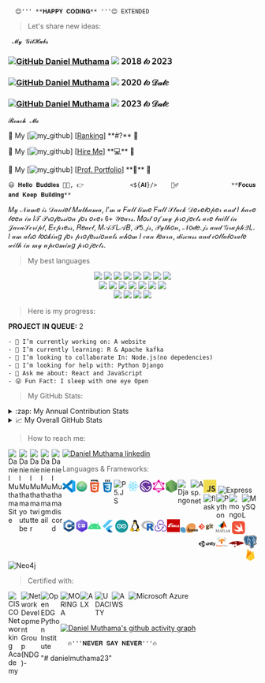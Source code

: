       😊''' **𝐇𝐀𝐏𝐏𝐘 𝐂𝐎𝐃𝐈𝐍𝐆** '''😊 EXTENDED
                                                                   
> Let's share new ideas:

     𝓜𝔂 𝓖𝓲𝓽𝓗𝓾𝓫𝓼
     
### [![GitHub Daniel Muthama](https://img.shields.io/github/followers/danielmuthama?label=Follow%20Me&style=flat-square)](https://github.com/danielmuthama) <img src="https://visitor-badge.laobi.icu/badge?page_id=danielmuthama-Read.md"> 𝟤𝟢𝟣𝟪 𝓉𝑜 𝟤𝟢𝟤𝟥
### [![GitHub Daniel Muthama](https://img.shields.io/github/followers/ProfLaura?label=Follow%20Me&style=flat-square)](https://github.com/ProfLaura) <img src="https://visitor-badge.laobi.icu/badge?page_id=ProfLaura-Read.md"> 𝟤𝟢𝟤𝟢 𝓉𝑜 𝒟𝒶𝓉𝑒
### [![GitHub Daniel Muthama](https://img.shields.io/github/followers/danielmuthama23?label=Follow%20Me&style=flat-square)](https://github.com/danielmuthama23) <img src="https://visitor-badge.laobi.icu/badge?page_id=danielmuthama23-Read.md"> 𝟤𝟢𝟤𝟥 𝓉𝑜 𝒟𝒶𝓉𝑒

    𝓡𝓮𝓪𝓬𝓱 𝓜𝓮

<p align = ""
   <h3 align=""> 🙌 My </h> [<img align="" alt="my_github" width="20px" src="my pictures/git.png" />] [<a href="https://commits.top/kenya.html" target="_blank" rel="noreferrer">Ranking</a>] **#?** 🙌
</p>
<p align = ""
   <h3 align=""> 🙌 My </h> [<img align="" alt="my_github" width="20px" src="https://cdn3.iconfinder.com/data/icons/inficons/512/linkedin.png" />] [<a href="https://www.linkedin.com/in/daniel-muthama-577b211a5/" target="_blank" rel="noreferrer">Hire Me</a>] **💻** 🙌
</p>
<p align = ""
   <h3 align=""> 🙌 My </h> [<img align="" alt="my_github" width="20px" src="my pictures/dti.jpeg" />] [<a href="https://danielmuthama.github.io/my_portfolio/" target="_blank" rel="noreferrer">Prof. Portfolio</a>] **📖** 🙌
</p>


    😃 𝐇𝐞𝐥𝐥𝐨 𝐁𝐮𝐝𝐝𝐢𝐞𝐬 👋🏻, 👉             <${𝐀𝐈}/>    🚶‍♂️               **𝐅𝐨𝐜𝐮𝐬 𝐚𝐧𝐝 𝐊𝐞𝐞𝐩 𝐁𝐮𝐢𝐥𝐝𝐢𝐧𝐠**
    
<p>
𝑀𝓎 𝒩𝒶𝓂𝑒 𝒾𝓈 𝒟𝒶𝓃𝒾𝑒𝓁 𝑀𝓊𝓉𝒽𝒶𝓂𝒶, 𝐼’𝓂 𝒶 𝐹𝓊𝓁𝓁 𝓉𝒾𝓂𝑒 𝐹𝓊𝓁𝓁 𝒮𝓉𝒶𝒸𝓀 𝒟𝑒𝓋𝑒𝓁𝑜𝓅𝑒𝓇 𝒶𝓃𝒹 𝐼 𝒽𝒶𝓋𝑒 𝒷𝑒𝑒𝓃 𝒾𝓃 𝐼𝒯 𝒫𝓇𝑜𝒻𝑒𝓈𝓈𝒾𝑜𝓃 𝒻𝑜𝓇 𝑜𝓋𝑒𝓇 𝟨+ 𝒴𝑒𝒶𝓇𝓈. 𝑀𝑜𝓈𝓉 𝑜𝒻 𝓂𝓎 𝓅𝓇𝑜𝒿𝑒𝒸𝓉𝓈 𝒶𝓇𝑒 𝒷𝓊𝒾𝓁𝓉 𝒾𝓃 𝒥𝒶𝓋𝒶𝒮𝒸𝓇𝒾𝓅𝓉, 𝐸𝓍𝓅𝓇𝑒𝓈𝓈, 𝑅𝑒𝒶𝒸𝓉, 𝑀𝒜𝒯𝐿𝒜𝐵, 𝒫𝟧.𝒿𝓈, 𝒫𝓎𝓉𝒽𝑜𝓃, 𝒩𝑜𝒹𝑒.𝒿𝓈 𝒶𝓃𝒹 𝒢𝓇𝒶𝓅𝒽𝒬𝐿. 𝐼 𝒶𝓂 𝒶𝓁𝓈𝑜 𝓁𝑜𝑜𝓀𝒾𝓃𝑔 𝒻𝑜𝓇 𝓅𝓇𝑜𝒻𝑒𝓈𝓈𝒾𝑜𝓃𝒶𝓁𝓈 𝓌𝒽𝑜𝓂 𝐼 𝒸𝒶𝓃 𝓁𝑒𝒶𝓇𝓃, 𝒹𝒾𝓈𝒸𝓊𝓈𝓈 𝒶𝓃𝒹 𝒸𝑜𝓁𝓁𝒶𝒷𝑜𝓇𝒶𝓉𝑒 𝓌𝒾𝓉𝒽 𝒾𝓃 𝓂𝓎 𝓊𝓅𝒸𝑜𝓂𝒾𝓃𝑔 𝓅𝓇𝑜𝒿𝑒𝒸𝓉𝓈.</p>

> My best languages
 
 <p align="center">
  <img src="https://img.shields.io/badge/Code-JavaScript-informational?style=flat&logo=JavaScript&color=F7DF1E">
  <img src="https://img.shields.io/badge/Code-React-informational?style=flat&logo=react&color=61DAFB">
  <img src="https://img.shields.io/badge/Code-Node.js-informational?style=flat&logo=Node.js&color=3D883B">
  <img src="https://img.shields.io/badge/Code-AdonisJS-informational?style=flat&logo=AdonisJS&color=20004F">
  <img src="https://img.shields.io/badge/Code-HTML5-informational?style=flat&logo=HTML5&color=E34F26">
  <img src="https://img.shields.io/badge/Code-C-informational?style=flat&logo=C&color=A8B9CC">
  <img src="https://img.shields.io/badge/Code-Python-informational?style=flat&logo=Python&color=3776AB">
  <img src="https://img.shields.io/badge/Code-Django-informational?style=flat&logo=Django&color=0F3D2D">
  <br>
  <img src="https://img.shields.io/badge/Tool-Vim-informational?style=flat&logo=Vim&color=3D883B">
  <img src="https://img.shields.io/badge/Tool-PostgreSQL-informational?style=flat&logo=PostgreSQL&color=336791">
  <img src="https://img.shields.io/badge/Tool-NPM-informational?style=flat&logo=NPM&color=CB0000">
  <img src="https://img.shields.io/badge/Tool-Yarn-informational?style=flat&logo=Yarn&color=2C8EBB">
  <img src="https://img.shields.io/badge/Tool-Git-informational?style=flat&logo=Git&color=F05032">
  <img src="https://img.shields.io/badge/Tool-GitHub-informational?style=flat&logo=GitHub&color=181717">
  <img src="https://img.shields.io/badge/Tool-Insomnia-informational?style=flat&logo=Insomnia&color=3E028B">
  <br>
  <img src="https://img.shields.io/badge/Style-CSS3-informational?style=flat&logo=CSS3&color=1572B6">
  <img src="https://img.shields.io/badge/Style-Styled--Components-informational?style=flat&logo=styled-components&color=CC6699">
  <img src="https://img.shields.io/badge/Style-Sass-informational?style=flat&logo=Sass&color=DB7093">
  <img src="https://img.shields.io/badge/Style-Bootstrap-informational?style=flat&logo=Bootstrap&color=7952B3">
   </p>
   
> Here is my progress:

   **PROJECT IN QUEUE:** 2
   
    - 🔭 I’m currently working on: A website
    - 🌱 I’m currently learning: R & Apache kafka
    - 👯 I’m looking to collaborate In: Node.js(no depedencies)
    - 🤔 I’m looking for help with: Python Django
    - 💬 Ask me about: React and JavaScript
    - 😜 Fun Fact: I sleep with one eye Open

> My GitHub Stats:
<p>
  <details><summary>:zap: My Annual Contribution Stats</summary>
      
<img align="left" alt="My GitHub Stats" width="350px" src="https://github-readme-stats-kauer3.vercel.app/api?username=danielmuthama&count_private=true&hide_border=true&show_icons=true&hide_title=true&layout=compact&theme=radical" alt="Daniel's GitHub stats" />
 <img align="" alt="Muthama's Top used languages on Github" width="350px" src="https://github-readme-stats.vercel.app/api/top-langs/?username=danielmuthama&count_private=true&hide_border=true&hide_title=true&layout=compact&show_icons=true&theme=radical"/></details>
 <details><summary>📈 My Overall GitHub Stats</summary>
<img width="300" src="https://metrics.lecoq.io/danielmuthama" alt="Github Metrics">
 <img width="350" src="https://github-readme-streak-stats.herokuapp.com/?user=danielmuthama" alt="Github Streak Stats"></details>
 </p>
 
> How to reach me:

[<img align="left" alt="Daniel Muthama Site" width="22px" src="https://img.icons8.com/cute-clipart/2x/facebook-new.png" />][facebook]
[<img align="left" alt="Daniel Muthama youtube" width="22px" src="https://img.icons8.com/doodle/2x/youtube.png" />][youtube]
[<img align="left" alt="Daniel Muthama twitter" width="22px" src="https://img.icons8.com/cute-clipart/2x/twitter.png" />][twitter]
[<img align="left" alt="Daniel Muthama gmail" width="22px" src="https://img.icons8.com/color/2x/gmail-login.png" />][gmail]
[<img align="left" alt="Daniel Muthama discord" width="22px" src="https://img.icons8.com/cute-clipart/2x/discord-logo.png" />][discord]
[<img align="" alt="Daniel Muthama linkedin" width="22px" src="https://img.icons8.com/cute-clipart/2x/linkedin.png" />][linkedin]</span>
<br/>

> Languages & Frameworks:

<img align="left" alt="Visual Studio Code" width="26px" src="https://raw.githubusercontent.com/github/explore/80688e429a7d4ef2fca1e82350fe8e3517d3494d/topics/visual-studio-code/visual-studio-code.png" />
<img align="left" alt="Atom" width="26px" src="https://raw.githubusercontent.com/github/explore/80688e429a7d4ef2fca1e82350fe8e3517d3494d/topics/atom/atom.png" />
<img align="left" alt="HTML5" width="26px" src="https://raw.githubusercontent.com/github/explore/80688e429a7d4ef2fca1e82350fe8e3517d3494d/topics/html/html.png" />
<img align="left" alt="CSS3" width="26px" src="https://raw.githubusercontent.com/github/explore/80688e429a7d4ef2fca1e82350fe8e3517d3494d/topics/css/css.png" />
<img align="left" alt="P5.JS" width="26px" src="https://miro.medium.com/max/300/1*h9G7gjWQeQVwqkbhHVvOQg.png" />
<img align="" alt="JavaScript" width="26px" src="https://raw.githubusercontent.com/github/explore/80688e429a7d4ef2fca1e82350fe8e3517d3494d/topics/javascript/javascript.png" />
<img align="left" alt="React" width="26px" src="https://raw.githubusercontent.com/github/explore/80688e429a7d4ef2fca1e82350fe8e3517d3494d/topics/react/react.png" />
<img align="left" alt="Gatsby" width="26px" src="https://raw.githubusercontent.com/github/explore/e94815998e4e0713912fed477a1f346ec04c3da2/topics/gatsby/gatsby.png" />
<img align="left" alt="GraphQL" width="26px" src="https://raw.githubusercontent.com/github/explore/80688e429a7d4ef2fca1e82350fe8e3517d3494d/topics/graphql/graphql.png" />
<img align="left" alt="Node.js" width="26px" src="https://raw.githubusercontent.com/github/explore/80688e429a7d4ef2fca1e82350fe8e3517d3494d/topics/nodejs/nodejs.png" />
<img align="left" alt="Django" width="26px" src="https://upload.wikimedia.org/wikipedia/commons/thumb/7/75/Django_logo.svg/2560px-Django_logo.svg.png" />
<img align="" alt="Express" width="26px" src="my pictures/download.png" />
<img align="left" alt="Asp.net" width="26px" src="https://www.natmarchand.fr/wp-content/uploads/2018/05/asp.net_.jpg" />
<img align="left" alt="flask" width="26px" src="my pictures/images.png" />
<img align="left" alt="Python" width="26px" src="my pictures/download (1).png" />
<img align="left" alt="mongo" width="26px" src="my pictures/Mongo.png" />
<img align="left" alt="MySQL" width="30px" src="https://cdn.freebiesupply.com/logos/large/2x/mysql-logo-svg-vector.svg" />
<img align="" alt="Git" width="30px" src="https://raw.githubusercontent.com/github/explore/80688e429a7d4ef2fca1e82350fe8e3517d3494d/topics/git/git.png" />
<img align="left" alt="C++" width="26px" src="https://raw.githubusercontent.com/github/explore/80688e429a7d4ef2fca1e82350fe8e3517d3494d/topics/cpp/cpp.png" />
<img align="left" alt="C#" width="26px" src="https://raw.githubusercontent.com/github/explore/80688e429a7d4ef2fca1e82350fe8e3517d3494d/topics/csharp/csharp.png" />
<img align="left" alt="Android" width="26px" src="https://raw.githubusercontent.com/github/explore/80688e429a7d4ef2fca1e82350fe8e3517d3494d/topics/android/android.png" />
<img align="left" alt="Flutter" width="28px" src="https://raw.githubusercontent.com/github/explore/cebd63002168a05a6a642f309227eefeccd92950/topics/flutter/flutter.png" />
<img align="left" alt="Arduino" width="28px" src="https://raw.githubusercontent.com/github/explore/80688e429a7d4ef2fca1e82350fe8e3517d3494d/topics/arduino/arduino.png" />
<img align="" alt="Matlab" width="30px" src="https://raw.githubusercontent.com/github/explore/80688e429a7d4ef2fca1e82350fe8e3517d3494d/topics/matlab/matlab.png" />
<img align="left" alt="Linux" width="26px" src="https://raw.githubusercontent.com/github/explore/80688e429a7d4ef2fca1e82350fe8e3517d3494d/topics/linux/linux.png" />
<img align="left" alt="R language" width="26px" src="https://raw.githubusercontent.com/github/explore/80688e429a7d4ef2fca1e82350fe8e3517d3494d/topics/r/r.png" />
<img align="left" alt="Redux" width="26px" src="https://raw.githubusercontent.com/github/explore/80688e429a7d4ef2fca1e82350fe8e3517d3494d/topics/redux/redux.png" />
<img align="left" alt="Ruby" width="26px" src="https://raw.githubusercontent.com/github/explore/80688e429a7d4ef2fca1e82350fe8e3517d3494d/topics/rails/rails.png" />
<img align="left" alt="Scikit-learn" width="38px" src="https://raw.githubusercontent.com/github/explore/80688e429a7d4ef2fca1e82350fe8e3517d3494d/topics/scikit-learn/scikit-learn.png" />
<img align="" alt="Swift" width="26px" src="https://raw.githubusercontent.com/github/explore/80688e429a7d4ef2fca1e82350fe8e3517d3494d/topics/swift/swift.png" />
<img align="left" alt="Unity" width="34px" src="https://raw.githubusercontent.com/github/explore/80688e429a7d4ef2fca1e82350fe8e3517d3494d/topics/unity/unity.png" />
<img align="left" alt="Tensorflow" width="26px" src="https://raw.githubusercontent.com/github/explore/80688e429a7d4ef2fca1e82350fe8e3517d3494d/topics/tensorflow/tensorflow.png" />
<img align="left" alt="Moongose" width="32px" src="https://raw.githubusercontent.com/github/explore/80688e429a7d4ef2fca1e82350fe8e3517d3494d/topics/mongoose/mongoose.png" />
<img align="left" alt="PostgreSQL" width="26px" src="https://raw.githubusercontent.com/github/explore/80688e429a7d4ef2fca1e82350fe8e3517d3494d/topics/postgresql/postgresql.png" />
<img align="left" alt="Firebase" width="26px" src="https://raw.githubusercontent.com/github/explore/80688e429a7d4ef2fca1e82350fe8e3517d3494d/topics/firebase/firebase.png" />
<img align="" alt="Neo4j" width="30px" src="https://upload.wikimedia.org/wikipedia/commons/e/e5/Neo4j-logo_color.png" />
<br />


> Certified with:

<img align="left" alt="CISCO Networking Academy" width="26px" src="https://encrypted-tbn0.gstatic.com/images?q=tbn:ANd9GcQv2L5Z634Md0fcxuBweoi1WNvbIwC1Pf4tZP4FJud2RrnjQFOz35eX3QA2TMR6dAm810g&usqp=CAU" />
<img align="left" alt="Network Development Group (NDG)-" width="40px" src="https://www.netdevgroup.com/static/img/ndg_logo.svg" />
<img align="left" alt="Open EDG Python Institute" width="40px" src="https://encrypted-tbn0.gstatic.com/images?q=tbn:ANd9GcS7gf1T-5Gu8bhQ4eHQVE0V1V5JRtSX9QZI6rn3JmeETpNeMhAk1ri9YA3qmGsrjlr1JtY&usqp=CAU" />
<img align="" alt="Microsoft Azure" width="50px" src="https://logos-world.net/wp-content/uploads/2021/03/Microsoft-Azure-Logo.png" />
<img align="left" alt="MORINGA" width="40px" src="https://pbs.twimg.com/profile_images/1489569110040141826/ZzZgytR8_400x400.png" />
<img align="left" alt="ALX" width="30px" src="https://static6.tgstat.ru/channels/_0/92/926d46830ed20086ac4ea5b7d6af3552.jpg" />
<img align="left" alt="UDACITY" width="34px" src="https://cdn-images-1.medium.com/max/1200/1*kS6zBDOS5kw0R-SschjLhg.png" />
<img align="left" alt="AWS" width="34px" src="https://thenfapost.com/wp-content/uploads/2020/06/AWS.png" />






[gmail]: mailto:danielmuthama23@gmail.com
[facebook]: https://www.facebook.com/dasomtechnologiesinc
[discord]: https://discord.gg/jNTPtz
[website]: https://dasomtechnologiesinc.com
[youtube]: https://www.youtube.com/channel/UCey7Rht0HRNAbpm7AoWdi7Q?view_as=subscriber
[twitter]: https://twitter.com/danielmuthama18
[linkedin]: https://www.linkedin.com/in/daniel-muthama-577b211a5/
[my_github]: https://github.com/danielmuthama
[active_users]: https://commits.top/kenya.html

<br />
<br />
<br />

[![Daniel Muthama's github activity graph](https://github-readme-activity-graph.cyclic.app/graph?username=danielmuthama)](https://github.com/danielmuthama/github-readme-activity-graph)


      🔥'''𝐍𝐄𝐕𝐄𝐑 𝐒𝐀𝐘 𝐍𝐄𝐕𝐄𝐑'''🔥
"# danielmuthama23" 
